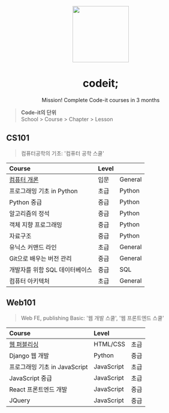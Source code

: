 <p align="center">
<img src="https://user-images.githubusercontent.com/60145951/159694301-3814c38b-2bc6-498d-a24d-226e3859bfe6.png" href="https://www.codeit.kr" height=150/>
<h1 align="center"> codeit; </h1>
<p align="center">Mission! Complete Code-it courses in 3 months</p>
</p>

> **Code-it의 단위**  
School > Course > Chapter > Lesson

## CS101
> 컴퓨터공학의 기초: '컴퓨터 공학 스쿨'

| Course | Level | |
|:-|:-|:-|
|[컴퓨터 개론](https://github.com/4923/codeit/tree/main/CS101) | 입문 | General | 
|프로그래밍 기초 in Python | 초급 | Python |
|Python 중급 | 중급 | Python |
|알고리즘의 정석 | 중급 | Python |
|객체 지향 프로그래밍 | 중급 | Python |
|자료구조 | 중급 | Python |
|유닉스 커맨드 라인 | 초급 | General |
|Git으로 배우는 버전 관리 | 중급 | General |
|개발자를 위함 SQL 데이터베이스 | 중급 | SQL |
|컴퓨터 아키텍처 | 초급 | General |

## Web101
> Web FE, publishing Basic: '웹 개발 스쿨', '웹 프론트엔드 스쿨'

| Course | Level | |
|:-|:-|:-|
| [웹 퍼블리싱](https://github.com/4923/codeit/tree/main/web-publishing) | HTML/CSS | 초급 |
| Django 웹 개발 | Python | 중급 |
| 프로그래밍 기초 in JavaScript | JavaScript | 초급 |
| JavaScript 중급 | JavaScript | 초급 |
| React 프론트엔드 개발 | JavaScript | 중급 |
| JQuery | JavaScript | 중급 |

